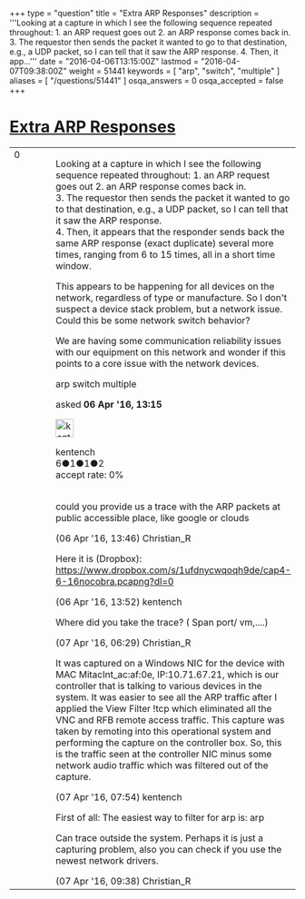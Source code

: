 +++
type = "question"
title = "Extra ARP Responses"
description = '''Looking at a capture in which I see the following sequence repeated throughout:  1. an ARP request goes out  2. an ARP response comes back in.  3. The requestor then sends the packet it wanted to go to that destination, e.g., a UDP packet, so I can tell that it saw the ARP response.  4. Then, it app...'''
date = "2016-04-06T13:15:00Z"
lastmod = "2016-04-07T09:38:00Z"
weight = 51441
keywords = [ "arp", "switch", "multiple" ]
aliases = [ "/questions/51441" ]
osqa_answers = 0
osqa_accepted = false
+++

<div class="headNormal">

# [Extra ARP Responses](/questions/51441/extra-arp-responses)

</div>

<div id="main-body">

<div id="askform">

<table id="question-table" style="width:100%;"><colgroup><col style="width: 50%" /><col style="width: 50%" /></colgroup><tbody><tr class="odd"><td style="width: 30px; vertical-align: top"><div class="vote-buttons"><span id="post-51441-upvote" class="ajax-command post-vote up" rel="nofollow" title="I like this post (click again to cancel)"> </span><div id="post-51441-score" class="post-score" title="current number of votes">0</div><span id="post-51441-downvote" class="ajax-command post-vote down" rel="nofollow" title="I dont like this post (click again to cancel)"> </span> <span id="favorite-mark" class="ajax-command favorite-mark" rel="nofollow" title="mark/unmark this question as favorite (click again to cancel)"> </span><div id="favorite-count" class="favorite-count"></div></div></td><td><div id="item-right"><div class="question-body"><p>Looking at a capture in which I see the following sequence repeated throughout: 1. an ARP request goes out 2. an ARP response comes back in.<br />
3. The requestor then sends the packet it wanted to go to that destination, e.g., a UDP packet, so I can tell that it saw the ARP response.<br />
4. Then, it appears that the responder sends back the same ARP response (exact duplicate) several more times, ranging from 6 to 15 times, all in a short time window.<br />
</p><p>This appears to be happening for all devices on the network, regardless of type or manufacture. So I don't suspect a device stack problem, but a network issue. Could this be some network switch behavior?<br />
</p><p>We are having some communication reliability issues with our equipment on this network and wonder if this points to a core issue with the network devices.</p></div><div id="question-tags" class="tags-container tags"><span class="post-tag tag-link-arp" rel="tag" title="see questions tagged &#39;arp&#39;">arp</span> <span class="post-tag tag-link-switch" rel="tag" title="see questions tagged &#39;switch&#39;">switch</span> <span class="post-tag tag-link-multiple" rel="tag" title="see questions tagged &#39;multiple&#39;">multiple</span></div><div id="question-controls" class="post-controls"></div><div class="post-update-info-container"><div class="post-update-info post-update-info-user"><p>asked <strong>06 Apr '16, 13:15</strong></p><img src="https://secure.gravatar.com/avatar/b09a1ec6f727524ca803d99bc2fd7391?s=32&amp;d=identicon&amp;r=g" class="gravatar" width="32" height="32" alt="kentench&#39;s gravatar image" /><p><span>kentench</span><br />
<span class="score" title="6 reputation points">6</span><span title="1 badges"><span class="badge1">●</span><span class="badgecount">1</span></span><span title="1 badges"><span class="silver">●</span><span class="badgecount">1</span></span><span title="2 badges"><span class="bronze">●</span><span class="badgecount">2</span></span><br />
<span class="accept_rate" title="Rate of the user&#39;s accepted answers">accept rate:</span> <span title="kentench has no accepted answers">0%</span> </br></br></p></div></div><div id="comments-container-51441" class="comments-container"><span id="51442"></span><div id="comment-51442" class="comment"><div id="post-51442-score" class="comment-score"></div><div class="comment-text"><p>could you provide us a trace with the ARP packets at public accessible place, like google or clouds</p></div><div id="comment-51442-info" class="comment-info"><span class="comment-age">(06 Apr '16, 13:46)</span> <span class="comment-user userinfo">Christian_R</span></div></div><span id="51443"></span><div id="comment-51443" class="comment"><div id="post-51443-score" class="comment-score"></div><div class="comment-text"><p>Here it is (Dropbox): <a href="https://www.dropbox.com/s/1ufdnycwqoqh9de/cap4-6-16nocobra.pcapng?dl=0">https://www.dropbox.com/s/1ufdnycwqoqh9de/cap4-6-16nocobra.pcapng?dl=0</a></p></div><div id="comment-51443-info" class="comment-info"><span class="comment-age">(06 Apr '16, 13:52)</span> <span class="comment-user userinfo">kentench</span></div></div><span id="51469"></span><div id="comment-51469" class="comment"><div id="post-51469-score" class="comment-score"></div><div class="comment-text"><p>Where did you take the trace? ( Span port/ vm,....)</p></div><div id="comment-51469-info" class="comment-info"><span class="comment-age">(07 Apr '16, 06:29)</span> <span class="comment-user userinfo">Christian_R</span></div></div><span id="51477"></span><div id="comment-51477" class="comment"><div id="post-51477-score" class="comment-score"></div><div class="comment-text"><p>It was captured on a Windows NIC for the device with MAC MitacInt_ac:af:0e, IP:10.71.67.21, which is our controller that is talking to various devices in the system. It was easier to see all the ARP traffic after I applied the View Filter !tcp which eliminated all the VNC and RFB remote access traffic. This capture was taken by remoting into this operational system and performing the capture on the controller box. So, this is the traffic seen at the controller NIC minus some network audio traffic which was filtered out of the capture.</p></div><div id="comment-51477-info" class="comment-info"><span class="comment-age">(07 Apr '16, 07:54)</span> <span class="comment-user userinfo">kentench</span></div></div><span id="51482"></span><div id="comment-51482" class="comment"><div id="post-51482-score" class="comment-score"></div><div class="comment-text"><p>First of all: The easiest way to filter for arp is: arp<br />
</p><p>Can trace outside the system. Perhaps it is just a capturing problem, also you can check if you use the newest network drivers.</p></div><div id="comment-51482-info" class="comment-info"><span class="comment-age">(07 Apr '16, 09:38)</span> <span class="comment-user userinfo">Christian_R</span></div></div></div><div id="comment-tools-51441" class="comment-tools"></div><div class="clear"></div><div id="comment-51441-form-container" class="comment-form-container"></div><div class="clear"></div></div></td></tr></tbody></table>

</div>

</div>

